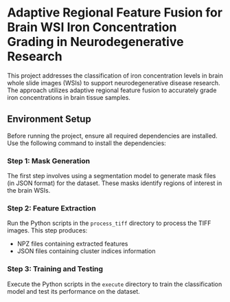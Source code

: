 # Adaptive Regional Feature Fusion for Brain WSI Iron Concentration Grading in Neurodegenerative Research

This project addresses the classification of iron concentration levels in brain whole slide images (WSIs) to support neurodegenerative disease research. The approach utilizes adaptive regional feature fusion to accurately grade iron concentrations in brain tissue samples.

## Environment Setup

Before running the project, ensure all required dependencies are installed. Use the following command to install the dependencies:


### Step 1: Mask Generation
The first step involves using a segmentation model to generate mask files (in JSON format) for the dataset. These masks identify regions of interest in the brain WSIs.

### Step 2: Feature Extraction
Run the Python scripts in the `process_tiff` directory to process the TIFF images. This step produces:
- NPZ files containing extracted features
- JSON files containing cluster indices information

### Step 3: Training and Testing
Execute the Python scripts in the `execute` directory to train the classification model and test its performance on the dataset.
